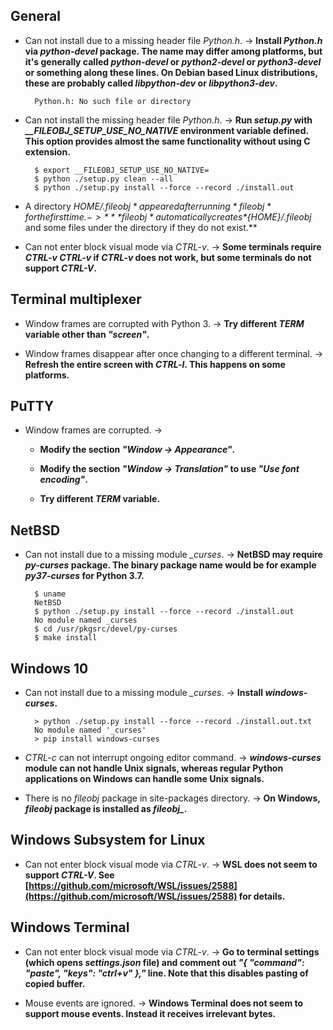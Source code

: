 ## General

+ Can not install due to a missing header file *Python.h*. -> **Install *Python.h* via *python-devel* package. The name may differ among platforms, but it's generally called *python-devel* or *python2-devel* or *python3-devel* or something along these lines. On Debian based Linux distributions, these are probably called *libpython-dev* or *libpython3-dev*.**

        Python.h: No such file or directory

+ Can not install the missing header file *Python.h*. -> **Run *setup.py* with *__FILEOBJ_SETUP_USE_NO_NATIVE* environment variable defined. This option provides almost the same functionality without using C extension.**

        $ export __FILEOBJ_SETUP_USE_NO_NATIVE=
        $ python ./setup.py clean --all
        $ python ./setup.py install --force --record ./install.out

+ A directory *${HOME}/.fileobj* appeared after running *fileobj* for the first time. -> ***fileobj* automatically creates *${HOME}/.fileobj* and some files under the directory if they do not exist.**

+ Can not enter block visual mode via *CTRL-v*. -> **Some terminals require *CTRL-v CTRL-v* if *CTRL-v* does not work, but some terminals do not support *CTRL-V*.**

## Terminal multiplexer

+ Window frames are corrupted with Python 3. -> **Try different *TERM* variable other than *"screen"*.**

+ Window frames disappear after once changing to a different terminal. -> **Refresh the entire screen with *CTRL-l*. This happens on some platforms.**

## PuTTY

+ Window frames are corrupted. ->

    + **Modify the section *"Window -> Appearance"*.**

    + **Modify the section *"Window -> Translation"* to use *"Use font encoding"*.**

    + **Try different *TERM* variable.**

## NetBSD

+ Can not install due to a missing module *_curses*. -> **NetBSD may require *py-curses* package. The binary package name would be for example *py37-curses* for Python 3.7.**

        $ uname
        NetBSD
        $ python ./setup.py install --force --record ./install.out
        No module named _curses
        $ cd /usr/pkgsrc/devel/py-curses
        $ make install

## Windows 10

+ Can not install due to a missing module *_curses*. -> **Install *windows-curses*.**

        > python ./setup.py install --force --record ./install.out.txt
        No module named '_curses'
        > pip install windows-curses

+ *CTRL-c* can not interrupt ongoing editor command. -> ***windows-curses* module can not handle Unix signals, whereas regular Python applications on Windows can handle some Unix signals.**

+ There is no *fileobj* package in site-packages directory. -> **On Windows, *fileobj* package is installed as *fileobj_*.**

## Windows Subsystem for Linux

+ Can not enter block visual mode via *CTRL-v*. -> **WSL does not seem to support *CTRL-V*. See [https://github.com/microsoft/WSL/issues/2588](https://github.com/microsoft/WSL/issues/2588) for details.**

## Windows Terminal

+ Can not enter block visual mode via *CTRL-v*. -> **Go to terminal settings (which opens *settings.json* file) and comment out *"{ "command": "paste", "keys": "ctrl+v" },"* line. Note that this disables pasting of copied buffer.**

+ Mouse events are ignored. -> **Windows Terminal does not seem to support mouse events. Instead it receives irrelevant bytes.**
